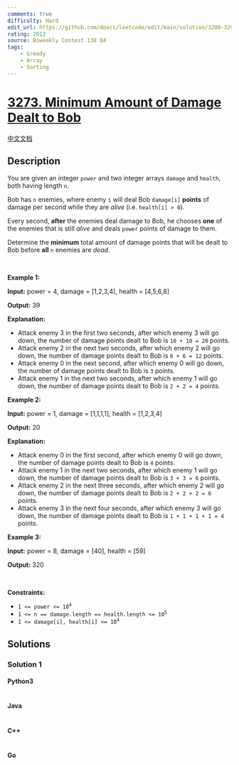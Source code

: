 ```yaml
---
comments: true
difficulty: Hard
edit_url: https://github.com/doocs/leetcode/edit/main/solution/3200-3299/3273.Minimum%20Amount%20of%20Damage%20Dealt%20to%20Bob/README_EN.md
rating: 2012
source: Biweekly Contest 138 Q4
tags:
    - Greedy
    - Array
    - Sorting
---
```


<!-- problem:start -->

# [3273. Minimum Amount of Damage Dealt to Bob](https://leetcode.com/problems/minimum-amount-of-damage-dealt-to-bob)

[中文文档](/solution/3200-3299/3273.Minimum%20Amount%20of%20Damage%20Dealt%20to%20Bob/README.md)

## Description

<!-- description:start -->

<p>You are given an integer <code>power</code> and two integer arrays <code>damage</code> and <code>health</code>, both having length <code>n</code>.</p>

<p>Bob has <code>n</code> enemies, where enemy <code>i</code> will deal Bob <code>damage[i]</code> <strong>points</strong> of damage per second while they are <em>alive</em> (i.e. <code>health[i] &gt; 0</code>).</p>

<p>Every second, <strong>after</strong> the enemies deal damage to Bob, he chooses <strong>one</strong> of the enemies that is still <em>alive</em> and deals <code>power</code> points of damage to them.</p>

<p>Determine the <strong>minimum</strong> total amount of damage points that will be dealt to Bob before <strong>all</strong> <code>n</code> enemies are <em>dead</em>.</p>

<p>&nbsp;</p>
<p><strong class="example">Example 1:</strong></p>

<div class="example-block">
<p><strong>Input:</strong> <span class="example-io">power = 4, damage = [1,2,3,4], health = [4,5,6,8]</span></p>

<p><strong>Output:</strong> <span class="example-io">39</span></p>

<p><strong>Explanation:</strong></p>

<ul>
	<li>Attack enemy 3 in the first two seconds, after which enemy 3 will go down, the number of damage points dealt to Bob is <code>10 + 10 = 20</code> points.</li>
	<li>Attack enemy 2 in the next two seconds, after which enemy 2 will go down, the number of damage points dealt to Bob is <code>6 + 6 = 12</code> points.</li>
	<li>Attack enemy 0 in the next second, after which enemy 0 will go down, the number of damage points dealt to Bob is <code>3</code> points.</li>
	<li>Attack enemy 1 in the next two seconds, after which enemy 1 will go down, the number of damage points dealt to Bob is <code>2 + 2 = 4</code> points.</li>
</ul>
</div>

<p><strong class="example">Example 2:</strong></p>

<div class="example-block">
<p><strong>Input:</strong> <span class="example-io">power = 1, damage = [1,1,1,1], health = [1,2,3,4]</span></p>

<p><strong>Output:</strong> <span class="example-io">20</span></p>

<p><strong>Explanation:</strong></p>

<ul>
	<li>Attack enemy 0 in the first second, after which enemy 0 will go down, the number of damage points dealt to Bob is <code>4</code> points.</li>
	<li>Attack enemy 1 in the next two seconds, after which enemy 1 will go down, the number of damage points dealt to Bob is <code>3 + 3 = 6</code> points.</li>
	<li>Attack enemy 2 in the next three seconds, after which enemy 2 will go down, the number of damage points dealt to Bob is <code>2 + 2 + 2 = 6</code> points.</li>
	<li>Attack enemy 3 in the next four seconds, after which enemy 3 will go down, the number of damage points dealt to Bob is <code>1 + 1 + 1 + 1 = 4</code> points.</li>
</ul>
</div>

<p><strong class="example">Example 3:</strong></p>

<div class="example-block">
<p><strong>Input:</strong> <span class="example-io">power = 8, damage = [40], health = [59]</span></p>

<p><strong>Output:</strong> <span class="example-io">320</span></p>
</div>

<p>&nbsp;</p>
<p><strong>Constraints:</strong></p>

<ul>
	<li><code>1 &lt;= power &lt;= 10<sup>4</sup></code></li>
	<li><code>1 &lt;= n == damage.length == health.length &lt;= 10<sup>5</sup></code></li>
	<li><code>1 &lt;= damage[i], health[i] &lt;= 10<sup>4</sup></code></li>
</ul>

<!-- description:end -->

## Solutions

<!-- solution:start -->

### Solution 1

<!-- tabs:start -->

#### Python3

```python

```

#### Java

```java

```

#### C++

```cpp

```

#### Go

```go

```

<!-- tabs:end -->

<!-- solution:end -->

<!-- problem:end -->
